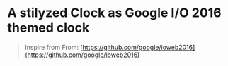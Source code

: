A stilyzed Clock as Google I/O 2016 themed clock
===
> Inspire from
> From: [https://github.com/google/ioweb2016](https://github.com/google/ioweb2016)
